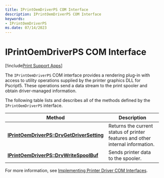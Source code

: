 ```yaml
---
title: IPrintOemDriverPS COM Interface
description: IPrintOemDriverPS COM Interface
keywords:
- IPrintOemDriverPS
ms.date: 07/14/2023
---
```


# IPrintOemDriverPS COM Interface

[!include[Print Support Apps](../includes/print-support-apps.md)]

The `IPrintOemDriverPS` COM interface provides a rendering plug-in with access to utility operations supplied by the printer graphics DLL for Pscript5. These operations send a data stream to the print spooler and obtain driver-managed information.

The following table lists and describes all of the methods defined by the `IPrintOemDriverPS` interface.

| Method | Description |
|--|--|
| [**IPrintOemDriverPS::DrvGetDriverSetting**](/windows-hardware/drivers/ddi/prcomoem/nf-prcomoem-iprintoemdriverps-drvgetdriversetting) | Returns the current status of printer features and other internal information. |
| [**IPrintOemDriverPS::DrvWriteSpoolBuf**](/windows-hardware/drivers/ddi/prcomoem/nf-prcomoem-iprintoemdriverps-drvwritespoolbuf) | Sends printer data to the spooler. |

For more information, see [Implementing Printer Driver COM Interfaces](implementing-printer-driver-com-interfaces.md).
